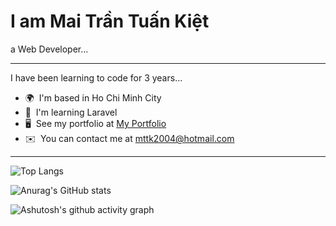 I am Mai Trần Tuấn Kiệt
==========================================================================================================================================

a Web Developer...

-------------

I have been learning to code for 3 years...

* 🌍  I'm based in Ho Chi Minh City
* 🧠  I'm learning Laravel
* 🖥️  See my portfolio at [My Portfolio](http://myapp.com)
* ✉️  You can contact me at [mttk2004@hotmail.com](mailto:mttk2004@hotmail.com)

-------------

![Top Langs](https://github-readme-stats.vercel.app/api/top-langs/?username=mttk2004&layout=pie&theme=dracula&langs_count=10)

![Anurag's GitHub stats](https://github-readme-stats.vercel.app/api?username=mttk2004&show_icons=true&theme=dracula)

![Ashutosh's github activity graph](https://github-readme-activity-graph.vercel.app/graph?username=mttk2004&theme=react-dark)
